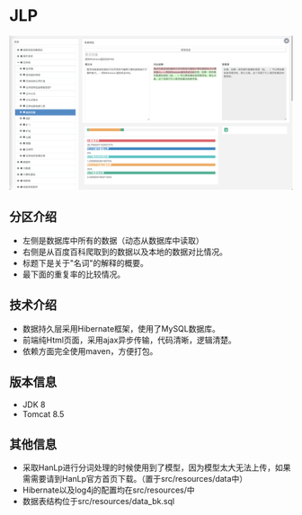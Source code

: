 # JLP
![界面展示](./src/main/resources/view.png)
## 分区介绍
* 左侧是数据库中所有的数据（动态从数据库中读取）
* 右侧是从百度百科爬取到的数据以及本地的数据对比情况。
* 标题下是关于"名词"的解释的概要。
* 最下面的重复率的比较情况。
## 技术介绍
* 数据持久层采用Hibernate框架，使用了MySQL数据库。
* 前端纯Html页面，采用ajax异步传输，代码清晰，逻辑清楚。
* 依赖方面完全使用maven，方便打包。
## 版本信息
* JDK 8
* Tomcat 8.5
## 其他信息
* 采取HanLp进行分词处理的时候使用到了模型，因为模型太大无法上传，如果需需要请到HanLp官方首页下载。（置于src/resources/data中）
* Hibernate以及log4j的配置均在src/resources/中
* 数据表结构位于src/resources/data_bk.sql